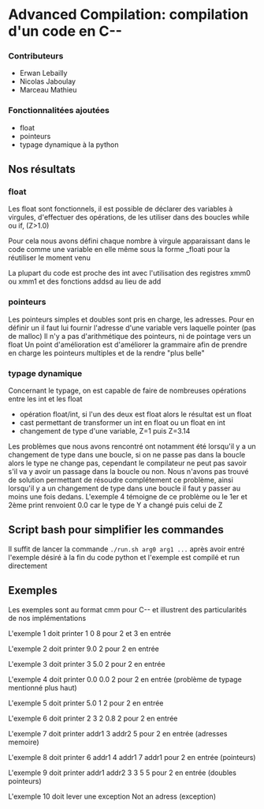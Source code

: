 # Advanced Compilation: compilation d'un code en C--

### Contributeurs

- Erwan Lebailly
- Nicolas Jaboulay
- Marceau Mathieu

### Fonctionnalitées ajoutées

- float
- pointeurs
- typage dynamique à la python


## Nos résultats

### float

Les float sont fonctionnels, il est possible de déclarer des variables à virgules, d'effectuer des opérations, de les utiliser dans des boucles while ou if, (Z>1.0)

Pour cela nous avons défini chaque nombre à virgule apparaissant dans le code comme une variable en elle même sous la forme _floati pour la réutiliser le moment venu

La plupart du code est proche des int avec l'utilisation des registres xmm0 ou xmm1 et des fonctions addsd au lieu de add

### pointeurs

Les pointeurs simples et doubles sont pris en charge, les adresses. Pour en définir un il faut lui fournir l'adresse d'une variable vers laquelle pointer (pas de malloc)
Il n'y a pas d'arithmétique des pointeurs, ni de pointage vers un float
Un point d'amélioration est d'améliorer la grammaire afin de prendre en charge les pointeurs multiples et de la rendre "plus belle"


### typage dynamique

Concernant le typage, on est capable de faire de nombreuses opérations entre les int et les float

- opération float/int, si l'un des deux est float alors le résultat est un float
- cast permettant de transformer un int en float ou un float en int
- changement de type d'une variable, Z=1 puis Z=3.14 

Les problèmes que nous avons rencontré ont notamment été lorsqu'il y a un changement de type dans une boucle, si on ne passe pas dans la boucle alors le type ne change pas, cependant le compilateur ne peut pas savoir s'il va y avoir un passage dans la boucle ou non. 
Nous n'avons pas trouvé de solution permettant de résoudre complétement ce problème, ainsi lorsqu'il y a un changement de type dans une boucle il faut y passer au moins une fois dedans. L'exemple 4 témoigne de ce problème ou le 1er et 2ème print renvoient 0.0 car le type de Y a changé puis celui de Z


## Script bash pour simplifier les commandes

Il suffit de lancer la commande `./run.sh arg0 arg1 ...` après avoir entré l'exemple désiré à la fin du code python et l'exemple est compilé et run directement

## Exemples

Les exemples sont au format cmm pour C-- et illustrent des particularités de nos implémentations

L'exemple 1 doit printer 1 0 8 pour 2 et 3 en entrée

L'exemple 2 doit printer 9.0 2 pour 2 en entrée

L'exemple 3 doit printer 3 5.0 2 pour 2 en entrée

L'exemple 4 doit printer 0.0 0.0 2 pour 2 en entrée (problème de typage mentionné plus haut)

L'exemple 5 doit printer 5.0 1 2 pour 2 en entrée

L'exemple 6 doit printer 2 3 2 0.8 2 pour 2 en entrée

L'exemple 7 doit printer addr1 3 addr2 5 pour 2 en entrée (adresses memoire)

L'exemple 8 doit printer 6 addr1 4 addr1 7 addr1 pour 2 en entrée (pointeurs)

L'exemple 9 doit printer addr1 addr2 3 3 5 5 pour 2 en entrée (doubles pointeurs)

L'exemple 10 doit lever une exception Not an adress (exception)